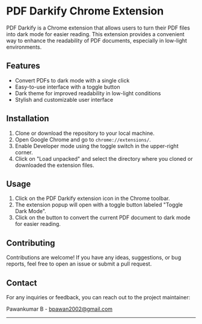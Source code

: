 # PDF Darkify Chrome Extension

PDF Darkify is a Chrome extension that allows users to turn their PDF files into dark mode for easier reading. This extension provides a convenient way to enhance the readability of PDF documents, especially in low-light environments.

## Features

- Convert PDFs to dark mode with a single click
- Easy-to-use interface with a toggle button
- Dark theme for improved readability in low-light conditions
- Stylish and customizable user interface

## Installation

1. Clone or download the repository to your local machine.
2. Open Google Chrome and go to `chrome://extensions/`.
3. Enable Developer mode using the toggle switch in the upper-right corner.
4. Click on "Load unpacked" and select the directory where you cloned or downloaded the extension files.

## Usage

1. Click on the PDF Darkify extension icon in the Chrome toolbar.
2. The extension popup will open with a toggle button labeled "Toggle Dark Mode".
3. Click on the button to convert the current PDF document to dark mode for easier reading.

## Contributing

Contributions are welcome! If you have any ideas, suggestions, or bug reports, feel free to open an issue or submit a pull request.



## Contact

For any inquiries or feedback, you can reach out to the project maintainer:

Pawankumar B - bpawan2002@gmail.com

---


